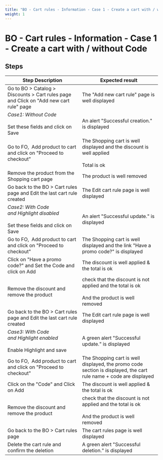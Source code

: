 ```yaml
---
title: "BO - Cart rules - Information - Case 1 - Create a cart with / without Code"
weight: 1
---
```


# BO - Cart rules - Information - Case 1 - Create a cart with / without Code
## Steps
| Step Description | Expected result |
| ----- | ----- |
| Go to BO > Catalog > Discounts > Cart rules page and Click on "Add new cart rule" page | The "Add new cart rule" page is well displayed |
| *Case1: Without Code*<br><br>Set these fields and click on Save | An alert "Successful creation." is displayed |
| Go to FO,  Add product to cart and click on "Proceed to checkout" | The Shopping cart is well displayed and the discount is well applied<br><br>Total is ok |
| Remove the product from the Shopping cart page | The product is well removed |
| Go back to the BO > Cart rules page and Edit the last cart rule created | The Edit cart rule page is well displayed |
| *Case2: With Code and Highlight disabled*<br><br>Set these fields and click on Save | An alert "Successful update." is displayed |
| Go to FO,  Add product to cart and click on "Proceed to checkout" | The Shopping cart is well displayed and the link "Have a promo code?" is displayed |
| Click on "Have a promo code?" and Set the Code and click on Add | The discount is well applied & the total is ok |
| Remove the discount and remove the product | check that the discount is not applied and the total is ok <br><br>And the product is well removed |
| Go back to the BO > Cart rules page and Edit the last cart rule created | The Edit cart rule page is well displayed |
| *Case3: With Code and Highlight enabled*<br><br>Enable Highlight and save | A green alert "Successful update." is displayed |
| Go to FO,  Add product to cart and click on "Proceed to checkout" | The Shopping cart is well displayed, the promo code section is displayed, the cart rule name + code are displayed |
| Click on the "Code" and Click on Add | The discount is well applied & the total is ok |
| Remove the discount and remove the product | check that the discount is not applied and the total is ok <br><br>And the product is well removed |
| Go back to the BO > Cart rules page | The cart rules page is well displayed |
| Delete the cart rule and confirm the deletion | A green alert "Successful deletion." is displayed |
